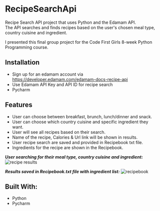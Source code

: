 # RecipeSearchApi
Recipe Search API project that uses Python and the Edamam API.  
The API searches and finds recipes based on the user's chosen meal type, country cuisine and ingredient. 

I presented this final group project for the Code First Girls 8-week Python Programming course.

## Installation
- Sign up for an edamam account via https://developer.edamam.com/edamam-docs-recipe-api
- Use Edamam API Key and API ID for recipe search
- Pycharm

## Features
- User can choose between breakfast, brunch, lunch/dinner and snack.
- User can choose which country cuisine and specific ingredient they want.
- User will see all recipes based on their search.
- Name of the recipe, Calories & Url link will be shown in results.
- User recipe search are saved and provided in Recipebook txt file. 
- Ingredients for the recipe are shown in the Recipebook. 

***User searching for their meal type, country cuisine and ingredient:***
![recipe results](https://user-images.githubusercontent.com/101072798/215617220-d643d273-0636-4cc6-ab1a-51250a7c6bf0.png)

***Results saved in Recipebook.txt file with ingredient list:***
![recipebook](https://user-images.githubusercontent.com/101072798/215617230-9b71d826-c0a8-4786-a00a-df7da2bd9f72.png) 

## Built With:
- Python
- Pycharm
 
